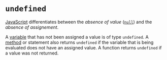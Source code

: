 # `undefined`

[JavaScript][language-javascript] differentiates between the _absence of value_ ([`null`][type-null]) and the _absence of assignement_.

A [variable][concept-variables] that has not been assigned a value is of type `undefined`. A [method][concept-functions] or statement also returns `undefined` if the variable that is being evaluated does not have an assigned value. A function returns `undefined` if a value was not returned.

[language-javascript]: ../../../languages/javascript/README.md
[concept-functions]: ../../../concepts/functions.md
[concept-variables]: ../../../concepts/variables.md
[type-null]: ../../../types/null.md
